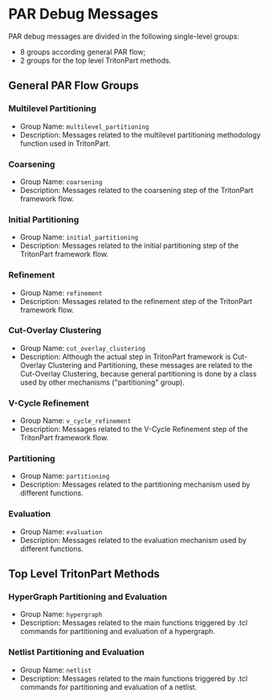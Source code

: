 # PAR Debug Messages

PAR debug messages are divided in the following single-level groups:
- 8 groups according general PAR flow;
- 2 groups for the top level TritonPart methods.

## General PAR Flow Groups

### Multilevel Partitioning
- Group Name: `multilevel_partitioning`
- Description: Messages related to the multilevel partitioning methodology function used in TritonPart.

### Coarsening
- Group Name: `coarsening`
- Description: Messages related to the coarsening step of the TritonPart framework flow.

### Initial Partitioning
- Group Name: `initial_partitioning`
- Description: Messages related to the initial partitioning step of the TritonPart framework flow.

### Refinement
- Group Name: `refinement`
- Description: Messages related to the refinement step of the TritonPart framework flow.

### Cut-Overlay Clustering
- Group Name: `cut_overlay_clustering`
- Description: Although the actual step in TritonPart framework is Cut-Overlay Clustering and Partitioning, these messages are related to the Cut-Overlay Clustering, because general partitioning is done by a class used by other mechanisms ("partitioning" group).

### V-Cycle Refinement
- Group Name: `v_cycle_refinement`
- Description: Messages related to the V-Cycle Refinement step of the TritonPart framework flow.

### Partitioning
- Group Name: `partitioning`
- Description: Messages related to the partitioning mechanism used by different functions.

### Evaluation
- Group Name: `evaluation`
- Description: Messages related to the evaluation mechanism used by different functions.

## Top Level TritonPart Methods

### HyperGraph Partitioning and Evaluation
- Group Name: `hypergraph`
- Description: Messages related to the main functions triggered by .tcl commands for partitioning and evaluation of a hypergraph.

### Netlist Partitioning and Evaluation
- Group Name: `netlist`
- Description: Messages related to the main functions triggered by .tcl commands for partitioning and evaluation of a netlist.
